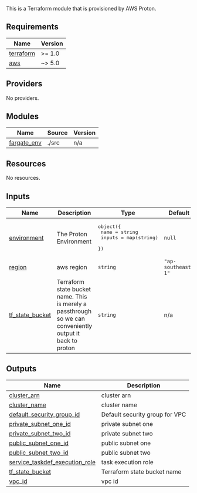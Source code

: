 This is a Terraform module that is provisioned by AWS Proton.

<!-- BEGINNING OF PRE-COMMIT-TERRAFORM DOCS HOOK -->
## Requirements

| Name | Version |
|------|---------|
| <a name="requirement_terraform"></a> [terraform](#requirement\_terraform) | >= 1.0 |
| <a name="requirement_aws"></a> [aws](#requirement\_aws) | ~> 5.0 |

## Providers

No providers.

## Modules

| Name | Source | Version |
|------|--------|---------|
| <a name="module_fargate_env"></a> [fargate\_env](#module\_fargate\_env) | ./src | n/a |

## Resources

No resources.

## Inputs

| Name | Description | Type | Default | Required |
|------|-------------|------|---------|:--------:|
| <a name="input_environment"></a> [environment](#input\_environment) | The Proton Environment | <pre>object({<br>    name   = string<br>    inputs = map(string)<br>  })</pre> | `null` | no |
| <a name="input_region"></a> [region](#input\_region) | aws region | `string` | `"ap-southeast-1"` | no |
| <a name="input_tf_state_bucket"></a> [tf\_state\_bucket](#input\_tf\_state\_bucket) | Terraform state bucket name. This is merely a passthrough so we can conveniently output it back to proton | `string` | n/a | yes |

## Outputs

| Name | Description |
|------|-------------|
| <a name="output_cluster_arn"></a> [cluster\_arn](#output\_cluster\_arn) | cluster arn |
| <a name="output_cluster_name"></a> [cluster\_name](#output\_cluster\_name) | cluster name |
| <a name="output_default_security_group_id"></a> [default\_security\_group\_id](#output\_default\_security\_group\_id) | Default security group for VPC |
| <a name="output_private_subnet_one_id"></a> [private\_subnet\_one\_id](#output\_private\_subnet\_one\_id) | private subnet one |
| <a name="output_private_subnet_two_id"></a> [private\_subnet\_two\_id](#output\_private\_subnet\_two\_id) | private subnet two |
| <a name="output_public_subnet_one_id"></a> [public\_subnet\_one\_id](#output\_public\_subnet\_one\_id) | public subnet one |
| <a name="output_public_subnet_two_id"></a> [public\_subnet\_two\_id](#output\_public\_subnet\_two\_id) | public subnet two |
| <a name="output_service_taskdef_execution_role"></a> [service\_taskdef\_execution\_role](#output\_service\_taskdef\_execution\_role) | task execution role |
| <a name="output_tf_state_bucket"></a> [tf\_state\_bucket](#output\_tf\_state\_bucket) | Terraform state bucket name |
| <a name="output_vpc_id"></a> [vpc\_id](#output\_vpc\_id) | vpc id |
<!-- END OF PRE-COMMIT-TERRAFORM DOCS HOOK -->
